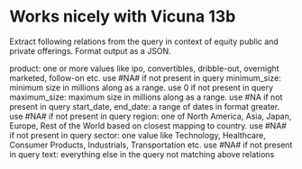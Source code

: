 # Works nicely with Vicuna 13b
Extract following relations from the query in context of equity public and private offerings.
Format output as a JSON.

product: one or more values like ipo, convertibles, dribble-out, overnight marketed, follow-on etc. use #NA# if not present in query
minimum_size: minimum size in millions along as a range. use 0 if not present in query
maximum_size: maximum size in millions along as a range. use #NA if not present in query
start_date, end_date: a range of dates in format greater. use #NA# if not present in query
region: one of North America, Asia, Japan, Europe, Rest of the World based on closest mapping to country. use #NA# if not present in query
sector: one value like Technology, Healthcare, Consumer Products, Industrials, Transportation etc. use #NA# if not present in query 
text: everything else in the query not matching above relations
